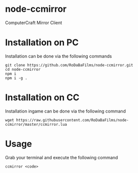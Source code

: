 # node-ccmirror
ComputerCraft Mirror Client

# Installation on PC
Installation can be done via the following commands
```
git clone https://github.com/RoDaBaFilms/node-ccmirror.git
cd node-ccmirror
npm i
npm i -g .
```

# Installation on CC
Installation ingame can be done via the following command
```
wget https://raw.githubusercontent.com/RoDaBaFilms/node-ccmirror/master/ccmirror.lua
```

# Usage
Grab your terminal and execute the following command
```
ccmirror <code>
```
